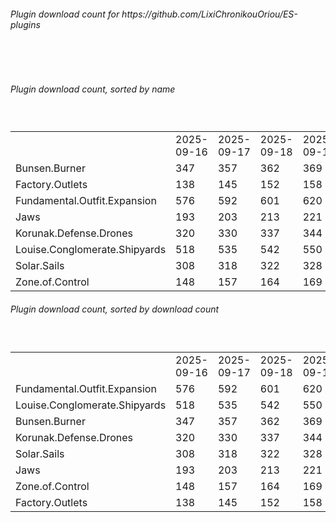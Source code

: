 <h6>Plugin download count for https://github.com/LixiChronikouOriou/ES-plugins</h6><br>
<br>
<h6>Plugin download count, sorted by name</h6><sub><sup><br>
<table>
	<tr>
		<td></td>
		<td>2025-09-16</td>
		<td>2025-09-17</td>
		<td>2025-09-18</td>
		<td>2025-09-19</td>
		<td>2025-09-20</td>
		<td>2025-09-21</td>
		<td>2025-09-22</td>
		<td>today +</td>
	</tr>
	<tr>
		<td>Bunsen.Burner</td>
		<td>347</td>
		<td>357</td>
		<td>362</td>
		<td>369</td>
		<td>375</td>
		<td>384</td>
		<td>388</td>
		<td>+ 4</td>
	</tr>
	<tr>
		<td>Factory.Outlets</td>
		<td>138</td>
		<td>145</td>
		<td>152</td>
		<td>158</td>
		<td>164</td>
		<td>175</td>
		<td>178</td>
		<td>+ 3</td>
	</tr>
	<tr>
		<td>Fundamental.Outfit.Expansion</td>
		<td>576</td>
		<td>592</td>
		<td>601</td>
		<td>620</td>
		<td>628</td>
		<td>642</td>
		<td>645</td>
		<td>+ 3</td>
	</tr>
	<tr>
		<td>Jaws</td>
		<td>193</td>
		<td>203</td>
		<td>213</td>
		<td>221</td>
		<td>226</td>
		<td>234</td>
		<td>237</td>
		<td>+ 3</td>
	</tr>
	<tr>
		<td>Korunak.Defense.Drones</td>
		<td>320</td>
		<td>330</td>
		<td>337</td>
		<td>344</td>
		<td>348</td>
		<td>360</td>
		<td>363</td>
		<td>+ 3</td>
	</tr>
	<tr>
		<td>Louise.Conglomerate.Shipyards</td>
		<td>518</td>
		<td>535</td>
		<td>542</td>
		<td>550</td>
		<td>554</td>
		<td>568</td>
		<td>572</td>
		<td>+ 4</td>
	</tr>
	<tr>
		<td>Solar.Sails</td>
		<td>308</td>
		<td>318</td>
		<td>322</td>
		<td>328</td>
		<td>334</td>
		<td>343</td>
		<td>346</td>
		<td>+ 3</td>
	</tr>
	<tr>
		<td>Zone.of.Control</td>
		<td>148</td>
		<td>157</td>
		<td>164</td>
		<td>169</td>
		<td>173</td>
		<td>180</td>
		<td>184</td>
		<td>+ 4</td>
	</tr>
</table>
</sub></sup>
<h6>Plugin download count, sorted by download count</h6><sub><sup><br>
<table>
	<tr>
		<td></td>
		<td>2025-09-16</td>
		<td>2025-09-17</td>
		<td>2025-09-18</td>
		<td>2025-09-19</td>
		<td>2025-09-20</td>
		<td>2025-09-21</td>
		<td>2025-09-22</td>
		<td>today +</td>
	</tr>
	<tr>
		<td>Fundamental.Outfit.Expansion</td>
		<td>576</td>
		<td>592</td>
		<td>601</td>
		<td>620</td>
		<td>628</td>
		<td>642</td>
		<td>645</td>
		<td>+ 3</td>
	</tr>
	<tr>
		<td>Louise.Conglomerate.Shipyards</td>
		<td>518</td>
		<td>535</td>
		<td>542</td>
		<td>550</td>
		<td>554</td>
		<td>568</td>
		<td>572</td>
		<td>+ 4</td>
	</tr>
	<tr>
		<td>Bunsen.Burner</td>
		<td>347</td>
		<td>357</td>
		<td>362</td>
		<td>369</td>
		<td>375</td>
		<td>384</td>
		<td>388</td>
		<td>+ 4</td>
	</tr>
	<tr>
		<td>Korunak.Defense.Drones</td>
		<td>320</td>
		<td>330</td>
		<td>337</td>
		<td>344</td>
		<td>348</td>
		<td>360</td>
		<td>363</td>
		<td>+ 3</td>
	</tr>
	<tr>
		<td>Solar.Sails</td>
		<td>308</td>
		<td>318</td>
		<td>322</td>
		<td>328</td>
		<td>334</td>
		<td>343</td>
		<td>346</td>
		<td>+ 3</td>
	</tr>
	<tr>
		<td>Jaws</td>
		<td>193</td>
		<td>203</td>
		<td>213</td>
		<td>221</td>
		<td>226</td>
		<td>234</td>
		<td>237</td>
		<td>+ 3</td>
	</tr>
	<tr>
		<td>Zone.of.Control</td>
		<td>148</td>
		<td>157</td>
		<td>164</td>
		<td>169</td>
		<td>173</td>
		<td>180</td>
		<td>184</td>
		<td>+ 4</td>
	</tr>
	<tr>
		<td>Factory.Outlets</td>
		<td>138</td>
		<td>145</td>
		<td>152</td>
		<td>158</td>
		<td>164</td>
		<td>175</td>
		<td>178</td>
		<td>+ 3</td>
	</tr>
</table>
</sub></sup>
